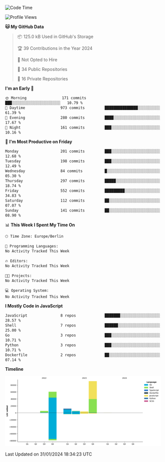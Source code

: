 <!--START_SECTION:waka-->
![Code Time](http://img.shields.io/badge/Code%20Time-0%20secs-blue)

![Profile Views](http://img.shields.io/badge/Profile%20Views-0-blue)

**🐱 My GitHub Data** 

> 📦 125.0 kB Used in GitHub's Storage 
 > 
> 🏆 39 Contributions in the Year 2024
 > 
> 🚫 Not Opted to Hire
 > 
> 📜 34 Public Repositories 
 > 
> 🔑 16 Private Repositories 
 > 
**I'm an Early 🐤** 

```text
🌞 Morning                171 commits         ███░░░░░░░░░░░░░░░░░░░░░░   10.79 % 
🌆 Daytime                973 commits         ███████████████░░░░░░░░░░   61.39 % 
🌃 Evening                280 commits         ████░░░░░░░░░░░░░░░░░░░░░   17.67 % 
🌙 Night                  161 commits         ███░░░░░░░░░░░░░░░░░░░░░░   10.16 % 
```
📅 **I'm Most Productive on Friday** 

```text
Monday                   201 commits         ███░░░░░░░░░░░░░░░░░░░░░░   12.68 % 
Tuesday                  198 commits         ███░░░░░░░░░░░░░░░░░░░░░░   12.49 % 
Wednesday                84 commits          █░░░░░░░░░░░░░░░░░░░░░░░░   05.30 % 
Thursday                 297 commits         █████░░░░░░░░░░░░░░░░░░░░   18.74 % 
Friday                   552 commits         █████████░░░░░░░░░░░░░░░░   34.83 % 
Saturday                 112 commits         ██░░░░░░░░░░░░░░░░░░░░░░░   07.07 % 
Sunday                   141 commits         ██░░░░░░░░░░░░░░░░░░░░░░░   08.90 % 
```


📊 **This Week I Spent My Time On** 

```text
🕑︎ Time Zone: Europe/Berlin

💬 Programming Languages: 
No Activity Tracked This Week

🔥 Editors: 
No Activity Tracked This Week

🐱‍💻 Projects: 
No Activity Tracked This Week

💻 Operating System: 
No Activity Tracked This Week
```

**I Mostly Code in JavaScript** 

```text
JavaScript               8 repos             ███████░░░░░░░░░░░░░░░░░░   28.57 % 
Shell                    7 repos             ██████░░░░░░░░░░░░░░░░░░░   25.00 % 
Go                       3 repos             ███░░░░░░░░░░░░░░░░░░░░░░   10.71 % 
Python                   3 repos             ███░░░░░░░░░░░░░░░░░░░░░░   10.71 % 
Dockerfile               2 repos             ██░░░░░░░░░░░░░░░░░░░░░░░   07.14 % 
```



**Timeline**

![Lines of Code chart](https://raw.githubusercontent.com/mouismail/mouismail/main/assets/bar_graph.png)


 Last Updated on 31/01/2024 18:34:23 UTC
<!--END_SECTION:waka-->

